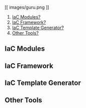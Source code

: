 [[ images/guru.png ]]

1. <a href="#iac">IaC Modules?</a>
1. <a href="#framework">IaC Framework?</a>
1. <a href="#templatecreator">IaC Template Generator?</a>
1. <a href="#othertools">Other Tools?</a>

<a name="IaC" />

## IaC Modules

<a name="framework" />

## IaC Framework

<a name="templatecreator" />

## IaC Template Generator


<a name="othertools" />

## Other Tools
